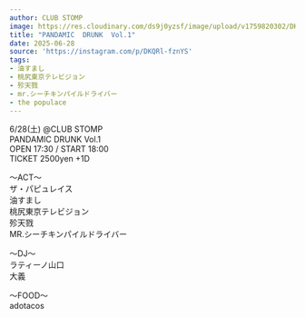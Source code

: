 ```yaml
---
author: CLUB STOMP
image: https://res.cloudinary.com/ds9j0yzsf/image/upload/v1759820302/DKQRl-fznYS.jpg
title: "PANDAMIC  DRUNK  Vol.1"
date: 2025-06-28
source: 'https://instagram.com/p/DKQRl-fznYS'
tags:
- 油すまし
- 桃尻東京テレビジョン
- 殄天戮
- mr.シーチキンパイルドライバー
- the populace
---
```

6/28(土) @CLUB STOMP<br>
PANDAMIC  DRUNK  Vol.1<br>
OPEN 17:30 / START 18:00<br>
TICKET 2500yen +1D

〜ACT〜<br>
ザ・パピュレイス<br>
油すまし<br>
桃尻東京テレビジョン<br>
殄天戮<br>
MR.シーチキンパイルドライバー

〜DJ〜<br>
ラティーノ山口<br>
大義

〜FOOD〜<br>
adotacos